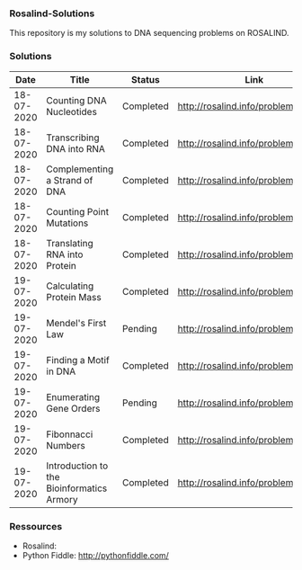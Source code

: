 ### Rosalind-Solutions
This repository is my solutions to DNA sequencing problems on ROSALIND.

### Solutions

Date | Title | Status | Link
--- | --- | --- | --- |
18-07-2020 | Counting DNA Nucleotides | Completed | http://rosalind.info/problems/dna/
18-07-2020 | Transcribing DNA into RNA | Completed | http://rosalind.info/problems/rna/
18-07-2020 | Complementing a Strand of DNA | Completed | http://rosalind.info/problems/revc/
18-07-2020 | Counting Point Mutations | Completed | http://rosalind.info/problems/hamm/
18-07-2020 | Translating RNA into Protein | Completed | http://rosalind.info/problems/prot/
19-07-2020 | Calculating Protein Mass | Completed | http://rosalind.info/problems/prtm/
19-07-2020 | Mendel's First Law | Pending | http://rosalind.info/problems/iprb/
19-07-2020 | Finding a Motif in DNA | Completed | http://rosalind.info/problems/subs/
19-07-2020 | Enumerating Gene Orders | Pending | http://rosalind.info/problems/perm/ 
19-07-2020 | Fibonnacci Numbers | Completed | http://rosalind.info/problems/fibo/
19-07-2020 | Introduction to the Bioinformatics Armory | Completed | http://rosalind.info/problems/ini/

### Ressources

- Rosalind: 
- Python Fiddle: http://pythonfiddle.com/



